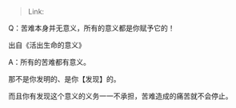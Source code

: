 > Link: 

Q：苦难本身并无意义，所有的意义都是你赋予它的！

出自《活出生命的意义》

A：所有的苦难都有意义。

那不是你发明的、是你【发现】的。

而且你有发现这个意义的义务一一不承担，苦难造成的痛苦就不会停止。
